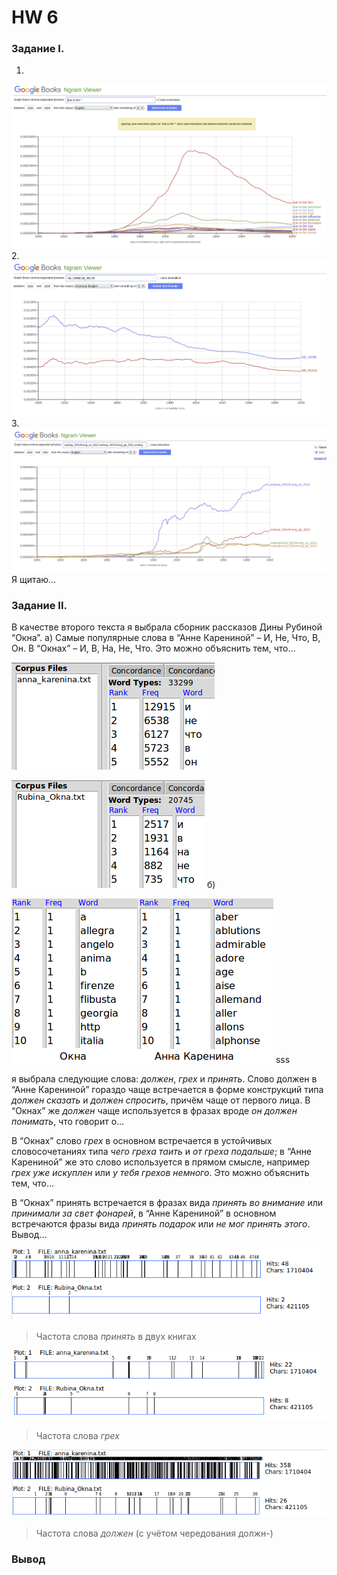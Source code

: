 # HW 6
### Задание I.
1.
![alt](imgs/img1.png)
2.
![alt](imgs/img2.png)
3.
![alt](imgs/img3.png)
Я щитаю…

### Задание II. 
В качестве второго текста я выбрала сборник рассказов Дины Рубиной “Окна”.
а) Самые популярные слова в “Анне Карениной” – И, Не, Что, В, Он. В “Окнах” – И,  В, На, Не, Что. Это можно объяснить тем, что…

![alt](imgs/img4.png)

![alt](imgs/img5.png)
б)

![alt](imgs/img6.png)
sss

я выбрала следующие слова: _должен_, _грех_ и _принять_.
Слово должен в “Анне Карениной” гораздо чаще встречается в форме конструкций типа _должен сказать_ и _должен спросить_, причём чаще от первого лица. В “Окнах” же _должен_ чаще используется в фразах вроде _он должен понимать_, что говорит о…

В “Окнах” слово _грех_ в основном встречается в устойчивых словосочетаниях типа _чего греха таить_ и _от греха подальше_; в “Анне Карениной” же это слово используется в прямом смысле, например _грех уже искуплен_ или _у тебя грехов немного_. Это можно объяснить тем, что…

В “Окнах” принять встречается в фразах вида _принять во внимание_ или _принимали за свет фонарей_, в “Анне Карениной” в основном встречаются фразы вида _принять подарок_ или _не мог принять этого_. Вывод…

![alt](imgs/img7.png)
> Частота слова _принять_ в двух книгах

![alt](imgs/img8.png)
> Частота слова _грех_

![alt](imgs/img9.png)
> Частота слова _должен_ (с учётом чередования должн-)

### Вывод


